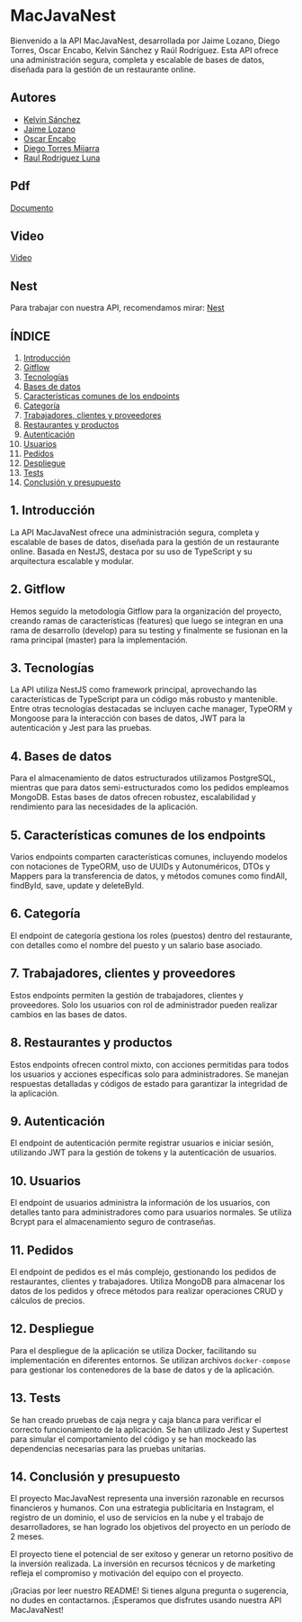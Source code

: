 # MacJavaNest

Bienvenido a la API MacJavaNest, desarrollada por Jaime Lozano, Diego Torres, Oscar Encabo, Kelvin Sánchez y Raúl Rodríguez. Esta API ofrece una administración segura, completa y escalable de bases de datos, diseñada para la gestión de un restaurante online.

## Autores

- [Kelvin Sánchez](https://github.com/KevinSanchez5)
- [Jaime Lozano](https://github.com/jaime9lozano)
- [Oscar Encabo](https://github.com/Diokar017)
- [Diego Torres Mijarra](https://github.com/DiegoTorresMijarra)
- [Raul Rodriguez Luna](https://github.com/raulrz11)


## Pdf
[Documento](https://github.com/DiegoTorresMijarra/MacJavaServer-Nest/tree/master/pdf/MacJavaServer-Nest.pdf)

## Video
[Video](https://youtu.be/t7Uu5FNnc3s)

## Nest
Para trabajar con nuestra API, recomendamos mirar: [Nest](https://github.com/DiegoTorresMijarra/MacJavaServer-Nest/tree/master/README_NEST.md)

## ÍNDICE

1. [Introducción](#introducción)
2. [Gitflow](#gitflow)
3. [Tecnologías](#tecnologías)
4. [Bases de datos](#bases-de-datos)
5. [Características comunes de los endpoints](#características-comunes-de-los-endpoints)
6. [Categoría](#categoría)
7. [Trabajadores, clientes y proveedores](#trabajadores-clientes-y-proveedores)
8. [Restaurantes y productos](#restaurantes-y-productos)
9. [Autenticación](#autenticación)
10. [Usuarios](#usuarios)
11. [Pedidos](#pedidos)
12. [Despliegue](#despliegue)
13. [Tests](#tests)
14. [Conclusión y presupuesto](#conclusión-y-presupuesto)

## 1. Introducción <a name="introducción"></a>

La API MacJavaNest ofrece una administración segura, completa y escalable de bases de datos, diseñada para la gestión de un restaurante online. Basada en NestJS, destaca por su uso de TypeScript y su arquitectura escalable y modular.

## 2. Gitflow <a name="gitflow"></a>

Hemos seguido la metodología Gitflow para la organización del proyecto, creando ramas de características (features) que luego se integran en una rama de desarrollo (develop) para su testing y finalmente se fusionan en la rama principal (master) para la implementación.

## 3. Tecnologías <a name="tecnologías"></a>

La API utiliza NestJS como framework principal, aprovechando las características de TypeScript para un código más robusto y mantenible. Entre otras tecnologías destacadas se incluyen cache manager, TypeORM y Mongoose para la interacción con bases de datos, JWT para la autenticación y Jest para las pruebas.

## 4. Bases de datos <a name="bases-de-datos"></a>

Para el almacenamiento de datos estructurados utilizamos PostgreSQL, mientras que para datos semi-estructurados como los pedidos empleamos MongoDB. Estas bases de datos ofrecen robustez, escalabilidad y rendimiento para las necesidades de la aplicación.

## 5. Características comunes de los endpoints <a name="características-comunes-de-los-endpoints"></a>

Varios endpoints comparten características comunes, incluyendo modelos con notaciones de TypeORM, uso de UUIDs y Autonuméricos, DTOs y Mappers para la transferencia de datos, y métodos comunes como findAll, findById, save, update y deleteById.

## 6. Categoría <a name="categoría"></a>

El endpoint de categoría gestiona los roles (puestos) dentro del restaurante, con detalles como el nombre del puesto y un salario base asociado.

## 7. Trabajadores, clientes y proveedores <a name="trabajadores-clientes-y-proveedores"></a>

Estos endpoints permiten la gestión de trabajadores, clientes y proveedores. Solo los usuarios con rol de administrador pueden realizar cambios en las bases de datos.

## 8. Restaurantes y productos <a name="restaurantes-y-productos"></a>

Estos endpoints ofrecen control mixto, con acciones permitidas para todos los usuarios y acciones específicas solo para administradores. Se manejan respuestas detalladas y códigos de estado para garantizar la integridad de la aplicación.

## 9. Autenticación <a name="autenticación"></a>

El endpoint de autenticación permite registrar usuarios e iniciar sesión, utilizando JWT para la gestión de tokens y la autenticación de usuarios.

## 10. Usuarios <a name="usuarios"></a>

El endpoint de usuarios administra la información de los usuarios, con detalles tanto para administradores como para usuarios normales. Se utiliza Bcrypt para el almacenamiento seguro de contraseñas.

## 11. Pedidos <a name="pedidos"></a>

El endpoint de pedidos es el más complejo, gestionando los pedidos de restaurantes, clientes y trabajadores. Utiliza MongoDB para almacenar los datos de los pedidos y ofrece métodos para realizar operaciones CRUD y cálculos de precios.

## 12. Despliegue <a name="despliegue"></a>

Para el despliegue de la aplicación se utiliza Docker, facilitando su implementación en diferentes entornos. Se utilizan archivos `docker-compose` para gestionar los contenedores de la base de datos y de la aplicación.

## 13. Tests <a name="tests"></a>

Se han creado pruebas de caja negra y caja blanca para verificar el correcto funcionamiento de la aplicación. Se han utilizado Jest y Supertest para simular el comportamiento del código y se han mockeado las dependencias necesarias para las pruebas unitarias.

## 14. Conclusión y presupuesto <a name="conclusión-y-presupuesto"></a>

El proyecto MacJavaNest representa una inversión razonable en recursos financieros y humanos. Con una estrategia publicitaria en Instagram, el registro de un dominio, el uso de servicios en la nube y el trabajo de desarrolladores, se han logrado los objetivos del proyecto en un período de 2 meses.


El proyecto tiene el potencial de ser exitoso y generar un retorno positivo de la inversión realizada. La inversión en recursos técnicos y de marketing refleja el compromiso y motivación del equipo con el proyecto.

¡Gracias por leer nuestro README! Si tienes alguna pregunta o sugerencia, no dudes en contactarnos. ¡Esperamos que disfrutes usando nuestra API MacJavaNest!
